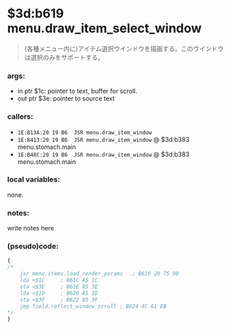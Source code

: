 ﻿
# $3d:b619 menu.draw_item_select_window
> (各種メニュー内に)アイテム選択ウインドウを描画する。このウインドウは選択のみをサポートする。

### args:
+	in ptr $1c: pointer to text, buffer for scroll.
+	out ptr $3e: pointer to source text

### callers:
+	`1E:B13A:20 19 B6  JSR menu.draw_item_window`
+	`1E:B413:20 19 B6  JSR menu.draw_item_window` @ $3d:b383 menu.stomach.main
+	`1E:B48C:20 19 B6  JSR menu.draw_item_window` @ $3d:b383 menu.stomach.main

### local variables:
none.

### notes:
write notes here

### (pseudo)code:
```js
{
/*
    jsr menu.items.load_render_params   ; B619 20 75 90
    lda <$1C     ; B61C A5 1C
    sta <$3E     ; B61E 85 3E
    lda <$1D     ; B620 A5 1D
    sta <$3F     ; B622 85 3F
	jmp field.reflect_window_scroll ; B624 4C 61 EB
*/
}
```

